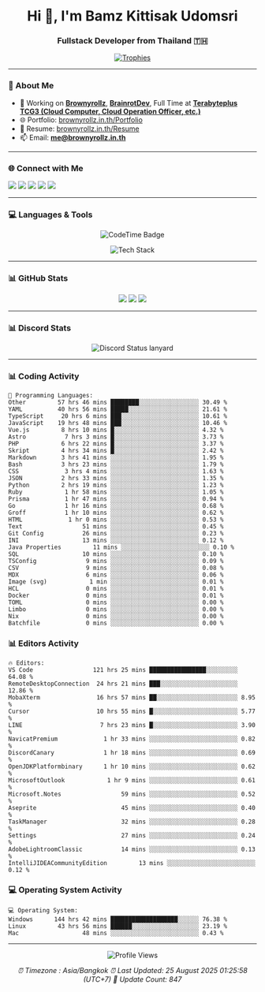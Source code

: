 <h1 align="center">Hi 👋, I'm Bamz Kittisak Udomsri</h1>
<h3 align="center">Fullstack Developer from Thailand 🇹🇭</h3>

<p align="center">
  <a href="https://github.com/ryo-ma/github-profile-trophy">
    <img src="https://github-profile-trophy.vercel.app/?username=brownyroll" alt="Trophies" />
  </a>
</p>

---

### 🔧 About Me

- 🔭 Working on [**Brownyrollz**](https://github.com/Brownyrollz), [**BrainrotDev**](https://github.com/brainrotdev), Full Time at [**Terabyteplus TCG3 (Cloud Computer, Cloud Operation Officer, etc.)**](https://tcloud.in.th)
- 🌐 Portfolio: [brownyrollz.in.th/Portfolio](https://Brownyrollz.in.th/Portfolio)
- 📄 Resume: [brownyrollz.in.th/Resume](https://Brownyrollz.in.th/Resume)
- 📫 Email: **me@brownyrollz.in.th**
---

### 🌐 Connect with Me

<p align="left">
  <a href="https://codepen.io/brownyroll" target="_blank"><img src="https://img.shields.io/badge/CodePen-000?style=for-the-badge&logo=codepen&logoColor=white" /></a>
  <a href="https://fb.com/brownyroll.bbamz" target="_blank"><img src="https://img.shields.io/badge/Facebook-1877F2?style=for-the-badge&logo=facebook&logoColor=white" /></a>
  <a href="https://instagram.com/brownyroll.darkalich" target="_blank"><img src="https://img.shields.io/badge/Instagram-E4405F?style=for-the-badge&logo=instagram&logoColor=white" /></a>
  <a href="https://www.youtube.com/c/brownyrollz" target="_blank"><img src="https://img.shields.io/badge/YouTube-FF0000?style=for-the-badge&logo=youtube&logoColor=white" /></a>
  <a href="https://discord.gg/yyJRFxTXGU" target="_blank"><img src="https://img.shields.io/badge/Discord-5865F2?style=for-the-badge&logo=discord&logoColor=white" /></a>
</p>

---

### 💻 Languages & Tools

<p align="center">
  <img href="https://codetime.dev" alt="CodeTime Badge" src="https://shields.jannchie.com/endpoint?style=flat&color=222&url=https%3A%2F%2Fapi.codetime.dev%2Fv3%2Fusers%2Fshield%3Fuid%3D34055">
  <br/>
  <!--START_SECTION:tech-->
<p align="center">
  <img src="https://skillicons.dev/icons?i=html,css,js,ts,react,nextjs,nodejs,vue,php,laravel,dotnet,django,tailwind,bootstrap,express,arduino,mysql,sqlite,mongodb,nginx,docker,git,linux,figma,postman,astro,bash,bun,cloudflare,discord,discordjs" alt="Tech Stack" />
</p>
<!--END_SECTION:tech-->
</p>

---

### 📊 GitHub Stats

<p align="center">
  <img src="https://github-readme-stats.vercel.app/api?username=brownyroll&show_icons=true" />
  <img src="https://github-readme-stats.vercel.app/api/top-langs/?username=brownyroll&layout=compact" />
  <img src="https://github-readme-streak-stats.herokuapp.com/?user=brownyroll" />
</p>

---

### 📊 Discord Stats

<p align="center">
     <img alt='Discord Status lanyard' src='https://lanyard.cnrad.dev/api/280676963885121536' />
</p>

---

<p align="center">


### 📊 Coding Activity

<!--START_SECTION:waka-->
```text
💬 Programming Languages:
Other         57 hrs 46 mins ████████░░░░░░░░░░░░░░░░░ 30.49 %
YAML          40 hrs 56 mins █████░░░░░░░░░░░░░░░░░░░░ 21.61 %
TypeScript     20 hrs 6 mins ███░░░░░░░░░░░░░░░░░░░░░░ 10.61 %
JavaScript    19 hrs 48 mins ███░░░░░░░░░░░░░░░░░░░░░░ 10.46 %
Vue.js         8 hrs 10 mins █░░░░░░░░░░░░░░░░░░░░░░░░ 4.32 %
Astro           7 hrs 3 mins █░░░░░░░░░░░░░░░░░░░░░░░░ 3.73 %
PHP            6 hrs 22 mins █░░░░░░░░░░░░░░░░░░░░░░░░ 3.37 %
Skript         4 hrs 34 mins █░░░░░░░░░░░░░░░░░░░░░░░░ 2.42 %
Markdown       3 hrs 41 mins ░░░░░░░░░░░░░░░░░░░░░░░░░ 1.95 %
Bash           3 hrs 23 mins ░░░░░░░░░░░░░░░░░░░░░░░░░ 1.79 %
CSS             3 hrs 4 mins ░░░░░░░░░░░░░░░░░░░░░░░░░ 1.63 %
JSON           2 hrs 33 mins ░░░░░░░░░░░░░░░░░░░░░░░░░ 1.35 %
Python         2 hrs 19 mins ░░░░░░░░░░░░░░░░░░░░░░░░░ 1.23 %
Ruby            1 hr 58 mins ░░░░░░░░░░░░░░░░░░░░░░░░░ 1.05 %
Prisma          1 hr 47 mins ░░░░░░░░░░░░░░░░░░░░░░░░░ 0.94 %
Go              1 hr 16 mins ░░░░░░░░░░░░░░░░░░░░░░░░░ 0.68 %
Groff           1 hr 10 mins ░░░░░░░░░░░░░░░░░░░░░░░░░ 0.62 %
HTML             1 hr 0 mins ░░░░░░░░░░░░░░░░░░░░░░░░░ 0.53 %
Text                 51 mins ░░░░░░░░░░░░░░░░░░░░░░░░░ 0.45 %
Git Config           26 mins ░░░░░░░░░░░░░░░░░░░░░░░░░ 0.23 %
INI                  13 mins ░░░░░░░░░░░░░░░░░░░░░░░░░ 0.12 %
Java Properties         11 mins ░░░░░░░░░░░░░░░░░░░░░░░░░ 0.10 %
SQL                  10 mins ░░░░░░░░░░░░░░░░░░░░░░░░░ 0.10 %
TSConfig              9 mins ░░░░░░░░░░░░░░░░░░░░░░░░░ 0.09 %
CSV                   9 mins ░░░░░░░░░░░░░░░░░░░░░░░░░ 0.08 %
MDX                   6 mins ░░░░░░░░░░░░░░░░░░░░░░░░░ 0.06 %
Image (svg)            1 min ░░░░░░░░░░░░░░░░░░░░░░░░░ 0.01 %
HCL                   0 mins ░░░░░░░░░░░░░░░░░░░░░░░░░ 0.01 %
Docker                0 mins ░░░░░░░░░░░░░░░░░░░░░░░░░ 0.01 %
TOML                  0 mins ░░░░░░░░░░░░░░░░░░░░░░░░░ 0.00 %
Limbo                 0 mins ░░░░░░░░░░░░░░░░░░░░░░░░░ 0.00 %
Nix                   0 mins ░░░░░░░░░░░░░░░░░░░░░░░░░ 0.00 %
Batchfile             0 mins ░░░░░░░░░░░░░░░░░░░░░░░░░ 0.00 %

```
<!--END_SECTION:waka-->

### 📊 Editors Activity

<!--START_SECTION:editors-->
```text
🔥 Editors:
VS Code                 121 hrs 25 mins ████████████████░░░░░░░░░ 64.08 %
RemoteDesktopConnection  24 hrs 21 mins ███░░░░░░░░░░░░░░░░░░░░░░ 12.86 %
MobaXterm                16 hrs 57 mins ██░░░░░░░░░░░░░░░░░░░░░░░ 8.95 %
Cursor                   10 hrs 55 mins █░░░░░░░░░░░░░░░░░░░░░░░░ 5.77 %
LINE                      7 hrs 23 mins █░░░░░░░░░░░░░░░░░░░░░░░░ 3.90 %
NavicatPremium             1 hr 33 mins ░░░░░░░░░░░░░░░░░░░░░░░░░ 0.82 %
DiscordCanary              1 hr 18 mins ░░░░░░░░░░░░░░░░░░░░░░░░░ 0.69 %
OpenJDKPlatformbinary      1 hr 10 mins ░░░░░░░░░░░░░░░░░░░░░░░░░ 0.62 %
MicrosoftOutlook            1 hr 9 mins ░░░░░░░░░░░░░░░░░░░░░░░░░ 0.61 %
Microsoft.Notes                 59 mins ░░░░░░░░░░░░░░░░░░░░░░░░░ 0.52 %
Aseprite                        45 mins ░░░░░░░░░░░░░░░░░░░░░░░░░ 0.40 %
TaskManager                     32 mins ░░░░░░░░░░░░░░░░░░░░░░░░░ 0.28 %
Settings                        27 mins ░░░░░░░░░░░░░░░░░░░░░░░░░ 0.24 %
AdobeLightroomClassic           14 mins ░░░░░░░░░░░░░░░░░░░░░░░░░ 0.13 %
IntelliJIDEACommunityEdition         13 mins ░░░░░░░░░░░░░░░░░░░░░░░░░ 0.12 %

```
<!--END_SECTION:editors-->

### 💻 Operating System Activity

<!--START_SECTION:os-->
```text
💻 Operating System:
Windows      144 hrs 42 mins ███████████████████░░░░░░ 76.38 %
Linux         43 hrs 56 mins ██████░░░░░░░░░░░░░░░░░░░ 23.19 %
Mac                  48 mins ░░░░░░░░░░░░░░░░░░░░░░░░░ 0.43 %
```
<!--END_SECTION:os-->
</p>

---

<p align="center">
  <img src="https://komarev.com/ghpvc/?username=brownyroll&label=Profile%20views&color=0e75b6&style=flat" alt="Profile Views" />
</p>

<!-- Metadata -->
<p align="center"> 
    <i>
        ⏰ Timezone : Asia/Bangkok
        ⏰ Last Updated: <!--LAST_UPDATED-->25 August 2025 01:25:58 (UTC+7)<!--END_LAST_UPDATED-->
        🔄️ Update Count: <!--UPDATE_COUNT-->847<!--END_UPDATE_COUNT-->
    </i>
</p>
